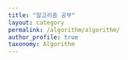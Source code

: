 ```yaml
---
title: "알고리즘 공부"
layout: category
permalink: /algorithm/algorithm/
author_profile: true
taxonomy: Algorithm
---
```


